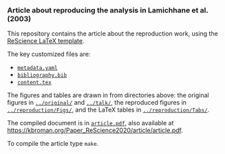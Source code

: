 ### Article about reproducing the analysis in Lamichhane et al. (2003)

This repository contains the article about the reproduction work,
using the [ReScience LaTeX template](https://github.com/rescience/template).

The key customized files are:

- [`metadata.yaml`](metadata.yaml)
- [`bibliography.bib`](bibliography.bib)
- [`content.tex`](content.tex)

The figures and tables are drawn in from directories above: the
original figures in [`../original/`](original/) and [`../talk/`](talk/),
the reproduced figures in
[`../reproduction/Figs/`](../reproduction/Figs/), and the LaTeX tables
in [`../reproduction/Tabs/`](../reproduction/Tabs/).

The compiled document is in [`article.pdf`](article.pdf),
also available at
<https://kbroman.org/Paper_ReScience2020/article/article.pdf>.

To compile the article type `make`.
